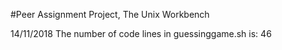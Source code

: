#Peer Assignment Project, The Unix Workbench

14/11/2018 The number of code lines in guessinggame.sh is: 46
